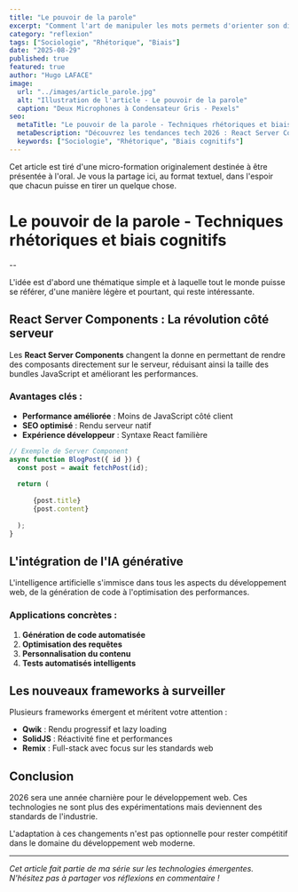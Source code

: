 ```yaml
---
title: "Le pouvoir de la parole"
excerpt: "Comment l'art de manipuler les mots permets d'orienter son discours"
category: "reflexion"
tags: ["Sociologie", "Rhétorique", "Biais"]
date: "2025-08-29"
published: true
featured: true
author: "Hugo LAFACE"
image:
  url: "../images/article_parole.jpg"
  alt: "Illustration de l'article - Le pouvoir de la parole"
  caption: "Deux Microphones à Condensateur Gris - Pexels"
seo:
  metaTitle: "Le pouvoir de la parole - Techniques rhétoriques et biais cognitifs"
  metaDescription: "Découvrez les tendances tech 2026 : React Server Components, IA générative, nouveaux frameworks. Guide complet des technologies web émergentes."
  keywords: ["Sociologie", "Rhétorique", "Biais cognitifs"]
---
```


Cet article est tiré d'une micro-formation originalement destinée à être présentée à l'oral. Je vous la partage ici, au format textuel, dans l'espoir que chacun puisse en tirer un quelque chose.

# Le pouvoir de la parole - Techniques rhétoriques et biais cognitifs

--

L'idée est d'abord une thématique simple et à laquelle tout le monde puisse se référer, d'une manière légère et pourtant, qui reste intéressante. 

## React Server Components : La révolution côté serveur

Les **React Server Components** changent la donne en permettant de rendre des composants directement sur le serveur, réduisant ainsi la taille des bundles JavaScript et améliorant les performances.

### Avantages clés :

- **Performance améliorée** : Moins de JavaScript côté client
- **SEO optimisé** : Rendu serveur natif
- **Expérience développeur** : Syntaxe React familière

```javascript
// Exemple de Server Component
async function BlogPost({ id }) {
  const post = await fetchPost(id);
  
  return (
    
      {post.title}
      {post.content}
    
  );
}
```

## L'intégration de l'IA générative

L'intelligence artificielle s'immisce dans tous les aspects du développement web, de la génération de code à l'optimisation des performances.

### Applications concrètes :

1. **Génération de code automatisée**
2. **Optimisation des requêtes**
3. **Personnalisation du contenu**
4. **Tests automatisés intelligents**

## Les nouveaux frameworks à surveiller

Plusieurs frameworks émergent et méritent votre attention :

- **Qwik** : Rendu progressif et lazy loading
- **SolidJS** : Réactivité fine et performances
- **Remix** : Full-stack avec focus sur les standards web

## Conclusion

2026 sera une année charnière pour le développement web. Ces technologies ne sont plus des expérimentations mais deviennent des standards de l'industrie.

L'adaptation à ces changements n'est pas optionnelle pour rester compétitif dans le domaine du développement web moderne.

---

*Cet article fait partie de ma série sur les technologies émergentes. N'hésitez pas à partager vos réflexions en commentaire !*